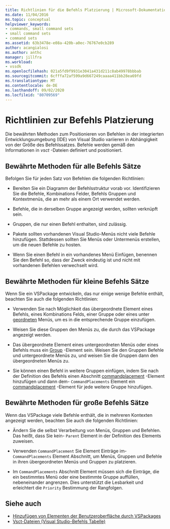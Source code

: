 ```yaml
---
title: Richtlinien für die Befehls Platzierung | Microsoft-Dokumentation
ms.date: 11/04/2016
ms.topic: conceptual
helpviewer_keywords:
- commands, small command sets
- small command sets
- command sets
ms.assetid: 63b3478e-e08a-420b-a0ec-76767e0cb289
author: acangialosi
ms.author: anthc
manager: jillfra
ms.workload:
- vssdk
ms.openlocfilehash: 021a5fd9f9931e3041a431d211c8ab49978bbbab
ms.sourcegitcommit: 6cfffa72af599a9d667249caaaa411bb28ea69fd
ms.translationtype: MT
ms.contentlocale: de-DE
ms.lasthandoff: 09/02/2020
ms.locfileid: "80709569"
---
```

# <a name="command-placement-guidelines"></a>Richtlinien zur Befehls Platzierung
Die bewährten Methoden zum Positionieren von Befehlen in der integrierten Entwicklungsumgebung (IDE) von Visual Studio variieren in Abhängigkeit von der Größe des Befehlssatzes. Befehle werden gemäß den Informationen in *vsct* -Dateien definiert und positioniert.

## <a name="best-practices-for-all-command-sets"></a>Bewährte Methoden für alle Befehls Sätze
 Befolgen Sie für jeden Satz von Befehlen die folgenden Richtlinien:

- Bereiten Sie ein Diagramm der Befehlsstruktur vorab vor. Identifizieren Sie die Befehle, Kombinations Felder, Befehls Gruppen und Kontextmenüs, die an mehr als einem Ort verwendet werden.

- Befehle, die in derselben Gruppe angezeigt werden, sollten verknüpft sein.

- Gruppen, die nur einen Befehl enthalten, sind zulässig.

- Pakete sollten vorhandenen Visual Studio-Menüs nicht viele Befehle hinzufügen. Stattdessen sollten Sie Menüs oder Untermenüs erstellen, um die neuen Befehle zu hosten.

- Wenn Sie einen Befehl in ein vorhandenes Menü Einfügen, benennen Sie den Befehl so, dass der Zweck eindeutig ist und nicht mit vorhandenen Befehlen verwechselt wird.

## <a name="best-practices-for-small-command-sets"></a>Bewährte Methoden für kleine Befehls Sätze
 Wenn Sie ein VSPackage entwickeln, das nur einige wenige Befehle enthält, beachten Sie auch die folgenden Richtlinien:

- Verwenden Sie nach Möglichkeit das übergeordnete Element eines Befehls, eines Kombinations Felds, einer Gruppe oder eines unter [geordneten](../../extensibility/parent-element.md) Menüs, um es in die entsprechende Gruppe einzufügen.

- Weisen Sie diese Gruppen den Menüs zu, die durch das VSPackage angezeigt werden.

- Das übergeordnete Element eines untergeordneten Menüs oder eines Befehls muss ein [Group](../../extensibility/group-element.md) -Element sein. Weisen Sie den Gruppen Befehle und untergeordnete Menüs zu, und weisen Sie die Gruppen dann den übergeordneten Menüs zu.

- Sie können einen Befehl in weitere Gruppen einfügen, indem Sie nach der Definition des Befehls einen Abschnitt [commandplacement](../../extensibility/commandplacements-element.md) -Element hinzufügen und dann dem- `CommandPlacements` Element ein [commandplacement](../../extensibility/commandplacement-element.md) -Element für jede weitere Gruppe hinzufügen.

## <a name="best-practices-for-large-command-sets"></a>Bewährte Methoden für große Befehls Sätze
 Wenn das VSPackage viele Befehle enthält, die in mehreren Kontexten angezeigt werden, beachten Sie auch die folgenden Richtlinien:

- Ändern Sie die selbst Verarbeitung von Menüs, Gruppen und Befehlen. Das heißt, dass Sie kein- `Parent` Element in der Definition des Elements zuweisen.

- Verwenden `CommandPlacement` Sie Element Einträge im- `CommandPlacements` Element Abschnitt, um Menüs, Gruppen und Befehle in ihren übergeordneten Menüs und Gruppen zu platzieren.

- Im `CommandPlacements` Abschnitt Element müssen sich die Einträge, die ein bestimmtes Menü oder eine bestimmte Gruppe auffüllen, nebeneinander angrenzen. Dies unterstützt die Lesbarkeit und erleichtert die `Priority` Bestimmung der Rangfolgen.

## <a name="see-also"></a>Siehe auch
- [Hinzufügen von Elementen der Benutzeroberfläche durch VSPackages](../../extensibility/internals/how-vspackages-add-user-interface-elements.md)
- [Vsct-Dateien (Visual Studio-Befehls Tabelle)](../../extensibility/internals/visual-studio-command-table-dot-vsct-files.md)
